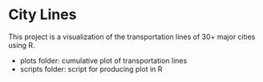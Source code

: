 <h1>City Lines</h1>
This project is a visualization of the transportation lines of 30+ major cities using R.  

- plots folder: cumulative plot of transportation lines
- scripts folder: script for producing plot in R
